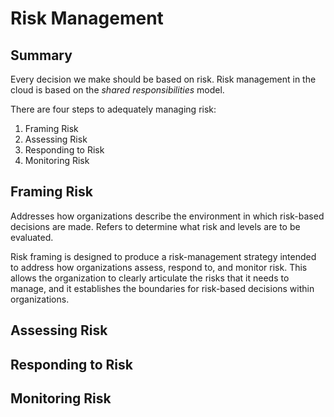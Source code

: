 # Risk Management

## Summary

Every decision we make should be based on risk. Risk management in the cloud is based on the *shared responsibilities* model.

There are four steps to adequately managing risk:

1. Framing Risk
2. Assessing Risk
3. Responding to Risk
4. Monitoring Risk

## Framing Risk

Addresses how organizations describe the environment in which risk-based decisions are made. Refers to determine what risk and levels are to be evaluated.

Risk framing is designed to produce a risk-management strategy intended to address how organizations assess, respond to, and monitor risk. This allows the organization to clearly articulate the risks that it needs to manage, and it establishes the boundaries for risk-based decisions within organizations.

## Assessing Risk

## Responding to Risk

## Monitoring Risk
